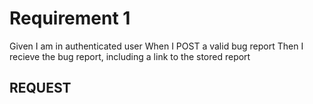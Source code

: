 
# Requirement 1

Given I am in authenticated user
When I POST a valid bug report
Then I recieve the bug report, including a link to the stored report

## REQUEST

